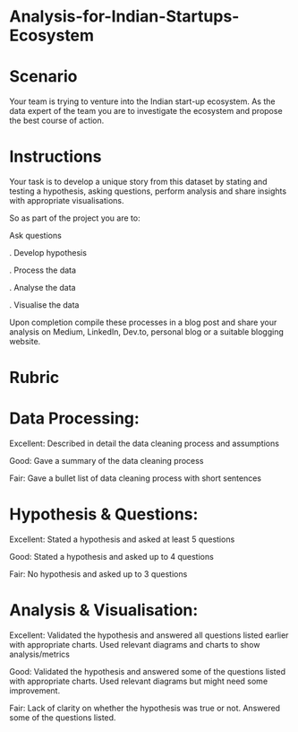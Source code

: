 # Analysis-for-Indian-Startups-Ecosystem

# Scenario
Your team is trying to venture into the Indian start-up ecosystem. As the data expert of the team you are to investigate the ecosystem and propose the best course of action.

# Instructions
Your task is to develop a unique story from this dataset by stating and testing a hypothesis, asking questions, perform analysis and share insights with appropriate visualisations.

So as part of the project you are to:

Ask questions

. Develop hypothesis

. Process the data

. Analyse the data

. Visualise the data

Upon completion compile these processes in a blog post and share your analysis on Medium, LinkedIn, Dev.to, personal blog or a suitable blogging website.

# Rubric
# Data Processing:

Excellent: Described in detail the data cleaning process and assumptions

Good: Gave a summary of the data cleaning process

Fair: Gave a bullet list of data cleaning process with short sentences

# Hypothesis & Questions:

Excellent: Stated a hypothesis and asked at least 5 questions

Good: Stated a hypothesis and asked up to 4 questions

Fair: No hypothesis and asked up to 3 questions

# Analysis & Visualisation:

Excellent: Validated the hypothesis and answered all questions listed earlier with appropriate charts. Used relevant diagrams and charts to show analysis/metrics

Good: Validated the hypothesis and answered some of the questions listed with appropriate charts. Used relevant diagrams but might need some improvement.

Fair: Lack of clarity on whether the hypothesis was true or not. Answered some of the questions listed.
